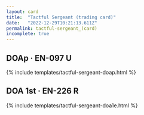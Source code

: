 ```yaml
---
layout: card
title:  "Tactful Sergeant (trading card)"
date:   "2022-12-29T10:21:13.611Z"
permalink: tactful-sergeant_(card)
incomplete: true
---
```


## DOAp &middot; EN-097 U

{% include templates/tactful-sergeant-doap.html %}


## DOA 1st &middot; EN-226 R

{% include templates/tactful-sergeant-doa1e.html %}

